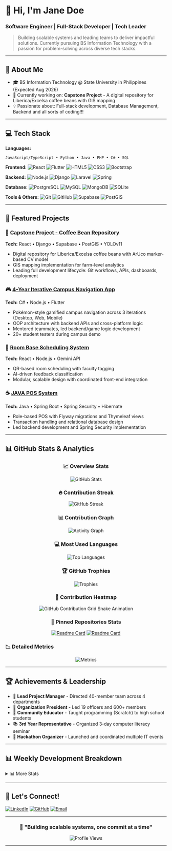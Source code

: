 # 👋 Hi, I'm Jane Doe

### Software Engineer | Full-Stack Developer | Tech Leader

> Building scalable systems and leading teams to deliver impactful solutions. Currently pursuing BS Information Technology with a passion for problem-solving across diverse tech stacks.

---

## 🚀 About Me

- 🎓 BS Information Technology @ State University in Philippines (Expected Aug 2026)
- 🌱 Currently working on: **Capstone Project** - A digital repository for Liberica/Excelsa coffee beans with GIS mapping
- 💡 Passionate about: Full-stack development, Database Management, Backend and all sorts of coding!!!

---

## 💻 Tech Stack

**Languages:**
```
JavaScript/TypeScript • Python • Java • PHP • C# • SQL
```

**Frontend:**
![React](https://img.shields.io/badge/React-20232A?style=for-the-badge&logo=react&logoColor=61DAFB)
![Flutter](https://img.shields.io/badge/Flutter-02569B?style=for-the-badge&logo=flutter&logoColor=white)
![HTML5](https://img.shields.io/badge/HTML5-E34F26?style=for-the-badge&logo=html5&logoColor=white)
![CSS3](https://img.shields.io/badge/CSS3-1572B6?style=for-the-badge&logo=css3&logoColor=white)
![Bootstrap](https://img.shields.io/badge/Bootstrap-7952B3?style=for-the-badge&logo=bootstrap&logoColor=white)

**Backend:**
![Node.js](https://img.shields.io/badge/Node.js-339933?style=for-the-badge&logo=nodedotjs&logoColor=white)
![Django](https://img.shields.io/badge/Django-092E20?style=for-the-badge&logo=django&logoColor=white)
![Laravel](https://img.shields.io/badge/Laravel-FF2D20?style=for-the-badge&logo=laravel&logoColor=white)
![Spring](https://img.shields.io/badge/Spring-6DB33F?style=for-the-badge&logo=spring&logoColor=white)

**Database:**
![PostgreSQL](https://img.shields.io/badge/PostgreSQL-316192?style=for-the-badge&logo=postgresql&logoColor=white)
![MySQL](https://img.shields.io/badge/MySQL-4479A1?style=for-the-badge&logo=mysql&logoColor=white)
![MongoDB](https://img.shields.io/badge/MongoDB-47A248?style=for-the-badge&logo=mongodb&logoColor=white)
![SQLite](https://img.shields.io/badge/SQLite-003B57?style=for-the-badge&logo=sqlite&logoColor=white)

**Tools & Others:**
![Git](https://img.shields.io/badge/Git-F05032?style=for-the-badge&logo=git&logoColor=white)
![GitHub](https://img.shields.io/badge/GitHub-181717?style=for-the-badge&logo=github&logoColor=white)
![Supabase](https://img.shields.io/badge/Supabase-3ECF8E?style=for-the-badge&logo=supabase&logoColor=white)
![PostGIS](https://img.shields.io/badge/PostGIS-4169E1?style=for-the-badge&logo=postgresql&logoColor=white)

---

## 🎯 Featured Projects

### 🌾 [Capstone Project - Coffee Bean Repository](link-to-repo)
**Tech:** React • Django • Supabase • PostGIS • YOLOv11
- Digital repository for Liberica/Excelsa coffee beans with ArUco marker-based CV model
- GIS mapping implementation for farm-level analytics
- Leading full development lifecycle: Git workflows, APIs, dashboards, deployment

### 🎮 [4-Year Iterative Campus Navigation App](link-to-repo)
**Tech:** C# • Node.js • Flutter
- Pokémon-style gamified campus navigation across 3 iterations (Desktop, Web, Mobile)
- OOP architecture with backend APIs and cross-platform logic
- Mentored teammates, led backend/game logic development
- 20+ student testers during campus demo

### 📅 [Room Base Scheduling System](link-to-repo)
**Tech:** React • Node.js • Gemini API
- QR-based room scheduling with faculty tagging
- AI-driven feedback classification
- Modular, scalable design with coordinated front-end integration

### ☕ [JAVA POS System](link-to-repo)
**Tech:** Java • Spring Boot • Spring Security • Hibernate
- Role-based POS with Flyway migrations and Thymeleaf views
- Transaction handling and relational database design
- Led backend development and Spring Security implementation

---

## 📊 GitHub Stats & Analytics

<div align="center">

### 📈 Overview Stats
![GitHub Stats](https://github-readme-stats.vercel.app/api?username=jrazec&show_icons=true&theme=radical&hide_border=true&count_private=true&include_all_commits=true)

### 🔥 Contribution Streak
![GitHub Streak](https://github-readme-streak-stats.herokuapp.com/?user=jrazec&theme=radical&hide_border=true)

### 📊 Contribution Graph
![Activity Graph](https://github-readme-activity-graph.vercel.app/graph?username=jrazec&theme=react-dark&hide_border=true&area=true)

### 💻 Most Used Languages
![Top Languages](https://github-readme-stats.vercel.app/api/top-langs/?username=jrazec&layout=compact&theme=radical&hide_border=true&langs_count=10&exclude_repo=repo-to-exclude)

### 🏆 GitHub Trophies
![Trophies](https://github-profile-trophy.vercel.app/?username=jrazec&theme=radical&no-frame=true&no-bg=true&row=1&column=7)

### 📅 Contribution Heatmap
![GitHub Contribution Grid Snake Animation](https://raw.githubusercontent.com/jrazec/jrazec/output/github-contribution-grid-snake-dark.svg)

### 📌 Pinned Repositories Stats
[![Readme Card](https://github-readme-stats.vercel.app/api/pin/?username=jrazec&repo=your-repo-name&theme=radical&hide_border=true)](https://github.com/jrazec/your-repo-name)
[![Readme Card](https://github-readme-stats.vercel.app/api/pin/?username=jrazec&repo=another-repo&theme=radical&hide_border=true)](https://github.com/jrazec/another-repo)

</div>

### 📉 Detailed Metrics

<div align="center">

![Metrics](https://metrics.lecoq.io/jrazec?template=classic&base.header=0&base.activity=0&base.community=0&base.repositories=0&base.metadata=0&isocalendar=1&languages=1&lines=1&habits=1&repositories=1&code=1&achievements=1&isocalendar.duration=half-year&languages.limit=8&languages.sections=most-used&languages.colors=github&languages.threshold=0%25&languages.indepth=false&languages.analysis.timeout=15&languages.categories=markup%2C%20programming&languages.recent.categories=markup%2C%20programming&languages.recent.load=300&languages.recent.days=14&habits.from=200&habits.days=14&habits.facts=true&habits.charts=false&habits.trim=false&repositories=100&code.lines=12&code.load=400&code.days=3&code.visibility=public&achievements.threshold=C&achievements.secrets=true&achievements.display=detailed&achievements.limit=0&config.timezone=Asia%2FManila)

</div>

---

## 🏆 Achievements & Leadership

- 🎯 **Lead Project Manager** - Directed 40-member team across 4 departments
- 👥 **Organization President** - Led 19 officers and 600+ members
- 🏫 **Community Educator** - Taught programming (Scratch) to high school students
- 📚 **3rd Year Representative** - Organized 3-day computer literacy seminar
- 🚀 **Hackathon Organizer** - Launched and coordinated multiple IT events

---

## 📊 Weekly Development Breakdown

<!--START_SECTION:waka-->
<!--END_SECTION:waka-->

<details>
<summary>📊 More Stats</summary>
<br>

![Code Time](http://img.shields.io/badge/Code%20Time-1%2C234%20hrs%2056%20mins-blue)
![Lines of code](https://img.shields.io/badge/From%20Hello%20World%20I%27ve%20Written-2.5%20million%20lines%20of%20code-blue)

**🐱 My GitHub Data** 

> 📦 125.4 kB Used in GitHub's Storage 
 > 
> 🏆 234 Contributions in the Year 2025
 > 
> 💼 Opted to Hire
 > 
> 📜 23 Public Repositories 
 > 
> 🔑 12 Private Repositories 

</details>

---

## 🤝 Let's Connect!

[![LinkedIn](https://img.shields.io/badge/LinkedIn-0A66C2?style=for-the-badge&logo=linkedin&logoColor=white)](https://linkedin.com/in/janedoe)
[![GitHub](https://img.shields.io/badge/GitHub-181717?style=for-the-badge&logo=github&logoColor=white)](https://github.com/jrazec)
[![Email](https://img.shields.io/badge/Email-D14836?style=for-the-badge&logo=gmail&logoColor=white)](mailto:janedoe@gmail.com)

---

<div align="center">

### 💭 "Building scalable systems, one commit at a time"

![Profile Views](https://komarev.com/ghpvc/?username=jrazec&color=blueviolet&style=for-the-badge)

</div>

---
